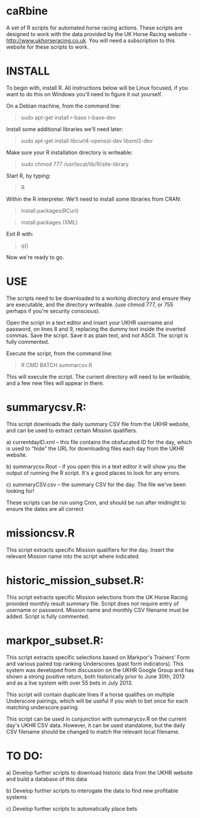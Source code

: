 caRbine
=======

A set of R scripts for automated horse racing actions. These scripts are designed to work with the data provided by the UK Horse Racing website - http://www.ukhorseracing.co.uk. You will need a subscription to this website for these scripts to work.

INSTALL
=======

To begin with, install R. All instructions below will be Linux focused, if you want to do this on Windows you'll need to figure it out yourself. 

On a Debian machine, from the command line:

> sudo apt-get install r-base r-base-dev

Install some additional libraries we'll need later:

> sudo apt-get install libcurl4-openssl-dev libxml2-dev

Make sure your R installation directory is writeable:

> sudo chmod 777 /usr/local/lib/R/site-library 

Start R, by typing:

> R

Within the R interpreter. We'll need to install some libraries from CRAN:

> install.packages(RCurl)

> install.packages (XML)

Exit R with:

> q()

Now we're ready to go.

USE
===

The scripts need to be downloaded to a working directory and ensure they are executable, and the directory writeable. (use chmod 777, or 755 perhaps if you're security conscious).

Open the script in a text editor and insert your UKHR username and password,  on lines 8 and 9, replacing the dummy text inside the inverted commas. Save the script. Save it as plain text, and not ASCII. The script is fully commented.

Execute the script, from the command line:

> R CMD BATCH summarcsv.R

This will execute the script. The current directory will need to be writeable, and a few new files will appear in there.

summarycsv.R:
=========

This script downloads the daily summary CSV file from the UKHR website, and can be used to extract certain Mission qualifiers.

a) currentdayID.xml – this file contains the obsfucated ID for the day, which is used to “hide” the URL for downloading files each day from the UKHR website.

b) summarycsv.Rout  - if you open this in a text editor it will show you the output of running the R script. It's a good places to look for any errors.

c) summaryCSV.csv – the summary CSV for the day. The file we've been looking for!

These scripts can be run using Cron, and should be run after midnight to ensure the dates are all correct

missioncsv.R
=========

This script extracts specific Mission qualifiers for the day. Insert the relevant Mission name into the script where indicated. 


historic_mission_subset.R:
=========

This script extracts specific Mission selections from the UK Horse Racing provided monthly result summary file. Script does not require entry of username or password. Mission name and monthly CSV filename must be added. Script is fully commented.

markpor_subset.R:
=========

This script extracts specific selections based on Markpor's Trainers' Form and various paired top ranking Underscores (past form indicators). This system was developed from discussion on the UKHR Google Group and has shown a strong positive return, both historically prior to June 30th, 2013 and as a live system with over 55 bets in July 2013. 

This script will contain duplicate lines if a horse qualifies on multiple Underscore pairings, which will be useful if you wish to bet once for each matching underscore pairing. 

This script can be used in conjunction with summarycsv.R on the current day's UKHR CSV data. However, it can be used standalone, but the daily CSV filename should be changed to match the relevant local filename.

TO DO:
======

a) Develop further scripts to download historic data from the UKHR website and build a database of this data

b) Develop further scripts to interogate the data to find new profitable systems

c) Develop further scripts to automatically place bets
